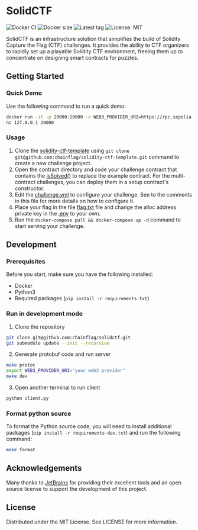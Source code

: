 # SolidCTF

![Docker CI](https://img.shields.io/github/actions/workflow/status/chainflag/solidctf/docker-image.yml?branch=main)
![Docker size](https://badgen.net/docker/size/chainflag/solidctf/latest?color=cyan)
![Latest tag](https://badgen.net/github/tag/chainflag/solidctf)
![License: MIT](https://badgen.net/github/license/chainflag/solidctf?color=yellow)

SolidCTF is an infrastructure solution that simplifies the build of Solidity Capture the Flag (CTF) challenges. It provides the ability to CTF organizers to rapidly set up a playable Solidity CTF environment, freeing them up to concentrate on designing smart contracts for puzzles.

## Getting Started

### Quick Demo

Use the following command to run a quick demo:

```bash
docker run -it -p 20000:20000 -e WEB3_PROVIDER_URI=https://rpc.sepolia.org chainflag/solidctf
nc 127.0.0.1 20000
```

### Usage

1. Clone the [solidity-ctf-template](https://github.com/chainflag/solidity-ctf-template) using `git clone git@github.com:chainflag/solidity-ctf-template.git` command to create a new challenge project.
2. Open the contract directory and code your challenge contract that contains the [isSolved()](https://github.com/chainflag/solidity-ctf-template/blob/main/contracts/Example.sol#L19) to replace the example contract. For the multi-contract challenges, you can deploy them in a setup contract's constructor.
3. Edit the [challenge.yml](https://github.com/chainflag/solidity-ctf-template/blob/main/challenge.yml) to configure your challenge. See to the comments in this file for more details on how to configure it.
4. Place your flag in the file [flag.txt](https://github.com/chainflag/solidity-ctf-template/blob/main/flag.txt) file and change the alloc address private key in the [.env](https://github.com/chainflag/solidity-ctf-template/blob/main/.env) to your own.
5. Run the `docker-compose pull && docker-compose up -d` command to start serving your challenge.

## Development

### Prerequisites

Before you start, make sure you have the following installed:

* Docker
* Python3
* Required packages (`pip install -r requirements.txt`)

### Run in development mode
1. Clone the repository

```bash
git clone git@github.com:chainflag/solidctf.git
git submodule update --init --recursive
```

2. Generate protobuf code and run server

```bash
make protoc
export WEB3_PROVIDER_URI="your web3 provider"
make dev
```

3. Open another terminal to run client

```bash
python client.py
```

### Format python source

To format the Python source code, you will need to install additional packages (`pip install -r requirements-dev.txt`) and run the following command:

```bash
make format
```

## Acknowledgements
Many thanks to [JetBrains](https://jb.gg/OpenSourceSupport) for providing their excellent tools and an open source license to support the development of this project.

## License

Distributed under the MIT License. See LICENSE for more information.
